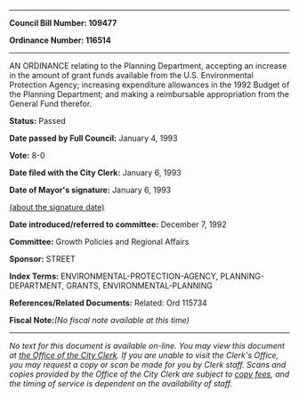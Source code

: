 

********

**Council Bill Number: 109477**
   
**Ordinance Number: 116514**
********

 AN ORDINANCE relating to the Planning Department, accepting an increase in the amount of grant funds available from the U.S. Environmental Protection Agency; increasing expenditure allowances in the 1992 Budget of the Planning Department; and making a reimbursable appropriation from the General Fund therefor.

**Status:** Passed
   
**Date passed by Full Council:** January 4, 1993
   
**Vote:** 8-0
   
**Date filed with the City Clerk:** January 6, 1993
   
**Date of Mayor's signature:** January 6, 1993
   
[(about the signature date)](/~public/approvaldate.htm)
   
   
   
**Date introduced/referred to committee:** December 7, 1992
   
**Committee:** Growth Policies and Regional Affairs
   
**Sponsor:** STREET
   
   
**Index Terms:** ENVIRONMENTAL-PROTECTION-AGENCY, PLANNING-DEPARTMENT, GRANTS, ENVIRONMENTAL-PLANNING

**References/Related Documents:** Related: Ord 115734

**Fiscal Note:**_(No fiscal note available at this time)_
********

_No text for this document is available on-line. You may view this document at [the Office of the City Clerk](http://www.seattle.gov/leg/clerk/contactUs.htm). If you are unable to visit the Clerk's Office, you may request a copy or scan be made for you by Clerk staff. Scans and copies provided by the Office of the City Clerk are subject to [copy fees](http://clerk.seattle.gov/~public/clerkfees.htm), and the timing of service is dependent on the availability of staff._

